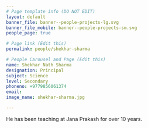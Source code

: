 ```yaml
---
# Page template info (DO NOT EDIT)
layout: default
banner_file: banner--people-projects-lg.svg
banner_file_mobile: banner--people-projects-sm.svg
people_page: true

# Page link (Edit this)
permalink: people/shekhar-sharma

# People Carousel and Page (Edit this)
name: Shekhar Nath Sharma
designation: Principal
subject: Science
level: Secondary
phoneno: +9779856061374
email: 
image_name: shekhar-sharma.jpg 

---
```


He has been teaching at Jana Prakash for over 10 years. 
